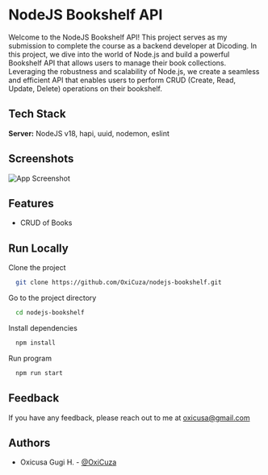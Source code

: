 
# NodeJS Bookshelf API

Welcome to the NodeJS Bookshelf API! This project serves as my submission to complete the course as a backend developer at Dicoding. In this project, we dive into the world of Node.js and build a powerful Bookshelf API that allows users to manage their book collections. Leveraging the robustness and scalability of Node.js, we create a seamless and efficient API that enables users to perform CRUD (Create, Read, Update, Delete) operations on their bookshelf.



## Tech Stack

**Server:** NodeJS v18, hapi, uuid, nodemon, eslint


## Screenshots

![App Screenshot](https://oxicuza.github.io/assets/img/work/nodejs.png)


## Features

- CRUD of Books


## Run Locally

Clone the project

```bash
  git clone https://github.com/OxiCuza/nodejs-bookshelf.git
```

Go to the project directory
```bash
  cd nodejs-bookshelf
```

Install dependencies
```bash
  npm install
```

Run program

```bash
  npm run start
```


## Feedback

If you have any feedback, please reach out to me at oxicusa@gmail.com


## Authors

- Oxicusa Gugi H. - [@OxiCuza](https://github.com/OxiCuza)

